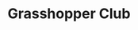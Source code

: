 ---
title: "Grasshopper Club"
url: /chicago/grasshopper-club-north-milwaukee-avenue/
shop: cannabis
---